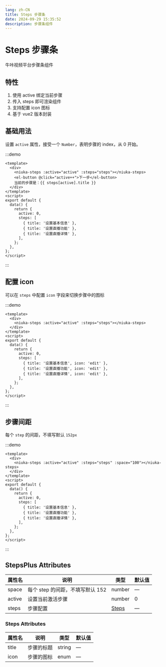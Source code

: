 ```yaml
---
lang: zh-CN
title: Steps 步骤条
date: 2024-09-29 15:35:52
description: 步骤条组件
---
```


# Steps 步骤条

牛咔视频平台步骤条组件

## 特性

1. 使用 active 绑定当前步骤
2. 传入 steps 即可渲染组件
3. 支持配置 icon 图标
4. 基于 vue2 版本封装

## 基础用法

设置 `active` 属性，接受一个 `Number`，表明步骤的 index，从 0 开始。

:::demo

```vue
<template>
  <div>
    <niuka-steps :active="active" :steps="steps"></niuka-steps>
    <el-button @click="active++">下一步</el-button>
    当前的步骤是：{{ steps[active].title }}
  </div>
</template>
<script>
export default {
  data() {
    return {
      active: 0,
      steps: [
        { title: '设置基本信息' },
        { title: '设置直播功能' },
        { title: '设置直播详情' },
      ],
    };
  },
};
</script>
```

:::

## 配置 icon

可以在 `steps` 中配置 `icon` 字段来切换步骤中的图标

:::demo

```vue
<template>
  <div>
    <niuka-steps :active="active" :steps="steps"></niuka-steps>
  </div>
</template>
<script>
export default {
  data() {
    return {
      active: 0,
      steps: [
        { title: '设置基本信息', icon: 'edit' },
        { title: '设置直播功能', icon: 'edit' },
        { title: '设置直播详情', icon: 'edit' },
      ],
    };
  },
};
</script>
```

:::

## 步骤间距

每个 `step` 的间距，不填写默认 `152px`

:::demo

```vue
<template>
  <div>
    <niuka-steps :active="active" :steps="steps" :space="100"></niuka-steps>
  </div>
</template>
<script>
export default {
  data() {
    return {
      active: 0,
      steps: [
        { title: '设置基本信息' },
        { title: '设置直播功能' },
        { title: '设置直播详情' },
      ],
    };
  },
};
</script>
```

:::

## StepsPlus Attributes

| 属性名 | 说明                             | 类型                       | 默认值 |
| ------ | -------------------------------- | -------------------------- | ------ |
| space  | 每个 step 的间距，不填写默认 152 | number                     | —      |
| active | 设置当前激活步骤                 | number                     | 0      |
| steps  | 步骤配置                         | [Steps](#steps-attributes) | —      |

### Steps Attributes

| 属性名 | 说明       | 类型                                                                        | 默认值 |
| ------ | ---------- | --------------------------------------------------------------------------- | ------ |
| title  | 步骤的标题 | string                                                                      | —      |
| icon   | 步骤的图标 | enum <tool-tip content="'filter' &#124; 'edit' &#124;  setting"></tool-tip> | —      |
